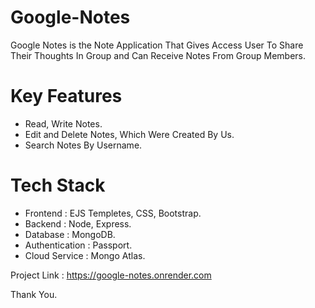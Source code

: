 # Google-Notes

Google Notes is the Note Application That Gives Access User To Share Their Thoughts In Group and Can Receive Notes From Group Members.

 # Key Features
  * Read, Write Notes.
  * Edit and Delete Notes, Which Were Created By Us.
  * Search Notes By Username.

  # Tech Stack
  * Frontend : EJS Templetes, CSS, Bootstrap.
  * Backend : Node, Express.
  * Database : MongoDB.
  * Authentication : Passport.
  * Cloud Service : Mongo Atlas.

Project Link : https://google-notes.onrender.com

Thank You.
